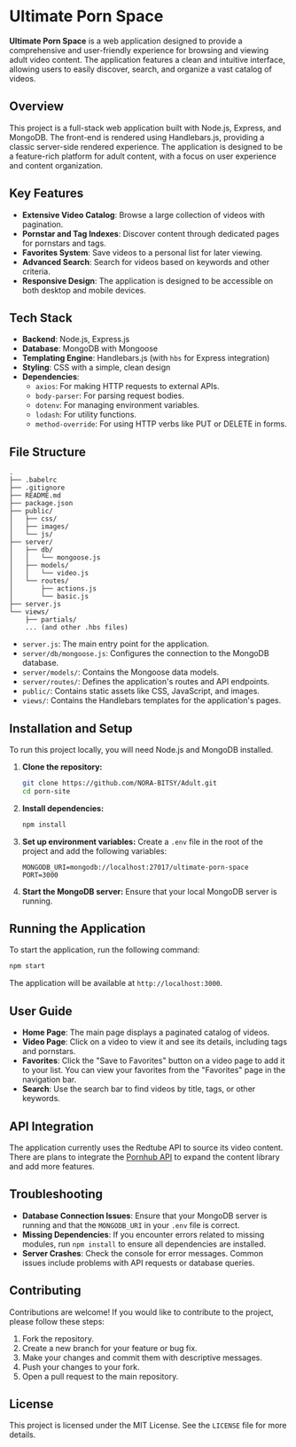 # Ultimate Porn Space

**Ultimate Porn Space** is a web application designed to provide a comprehensive and user-friendly experience for browsing and viewing adult video content. The application features a clean and intuitive interface, allowing users to easily discover, search, and organize a vast catalog of videos.

## Overview

This project is a full-stack web application built with Node.js, Express, and MongoDB. The front-end is rendered using Handlebars.js, providing a classic server-side rendered experience. The application is designed to be a feature-rich platform for adult content, with a focus on user experience and content organization.

## Key Features

-   **Extensive Video Catalog**: Browse a large collection of videos with pagination.
-   **Pornstar and Tag Indexes**: Discover content through dedicated pages for pornstars and tags.
-   **Favorites System**: Save videos to a personal list for later viewing.
-   **Advanced Search**: Search for videos based on keywords and other criteria.
-   **Responsive Design**: The application is designed to be accessible on both desktop and mobile devices.

## Tech Stack

-   **Backend**: Node.js, Express.js
-   **Database**: MongoDB with Mongoose
-   **Templating Engine**: Handlebars.js (with `hbs` for Express integration)
-   **Styling**: CSS with a simple, clean design
-   **Dependencies**:
    -   `axios`: For making HTTP requests to external APIs.
    -   `body-parser`: For parsing request bodies.
    -   `dotenv`: For managing environment variables.
    -   `lodash`: For utility functions.
    -   `method-override`: For using HTTP verbs like PUT or DELETE in forms.

## File Structure

```
.
├── .babelrc
├── .gitignore
├── README.md
├── package.json
├── public/
│   ├── css/
│   ├── images/
│   └── js/
├── server/
│   ├── db/
│   │   └── mongoose.js
│   ├── models/
│   │   └── video.js
│   └── routes/
│       ├── actions.js
│       └── basic.js
├── server.js
└── views/
    ├── partials/
    ... (and other .hbs files)
```

-   `server.js`: The main entry point for the application.
-   `server/db/mongoose.js`: Configures the connection to the MongoDB database.
-   `server/models/`: Contains the Mongoose data models.
-   `server/routes/`: Defines the application's routes and API endpoints.
-   `public/`: Contains static assets like CSS, JavaScript, and images.
-   `views/`: Contains the Handlebars templates for the application's pages.

## Installation and Setup

To run this project locally, you will need Node.js and MongoDB installed.

1.  **Clone the repository:**
    ```bash
    git clone https://github.com/NORA-BITSY/Adult.git
    cd porn-site
    ```

2.  **Install dependencies:**
    ```bash
    npm install
    ```

3.  **Set up environment variables:**
    Create a `.env` file in the root of the project and add the following variables:
    ```
    MONGODB_URI=mongodb://localhost:27017/ultimate-porn-space
    PORT=3000
    ```

4.  **Start the MongoDB server:**
    Ensure that your local MongoDB server is running.

## Running the Application

To start the application, run the following command:

```bash
npm start
```

The application will be available at `http://localhost:3000`.

## User Guide

-   **Home Page**: The main page displays a paginated catalog of videos.
-   **Video Page**: Click on a video to view it and see its details, including tags and pornstars.
-   **Favorites**: Click the "Save to Favorites" button on a video page to add it to your list. You can view your favorites from the "Favorites" page in the navigation bar.
-   **Search**: Use the search bar to find videos by title, tags, or other keywords.

## API Integration

The application currently uses the Redtube API to source its video content. There are plans to integrate the [Pornhub API](https://www.npmjs.com/package/pornhub-api) to expand the content library and add more features.

## Troubleshooting

-   **Database Connection Issues**: Ensure that your MongoDB server is running and that the `MONGODB_URI` in your `.env` file is correct.
-   **Missing Dependencies**: If you encounter errors related to missing modules, run `npm install` to ensure all dependencies are installed.
-   **Server Crashes**: Check the console for error messages. Common issues include problems with API requests or database queries.

## Contributing

Contributions are welcome! If you would like to contribute to the project, please follow these steps:

1.  Fork the repository.
2.  Create a new branch for your feature or bug fix.
3.  Make your changes and commit them with descriptive messages.
4.  Push your changes to your fork.
5.  Open a pull request to the main repository.

## License

This project is licensed under the MIT License. See the `LICENSE` file for more details.
